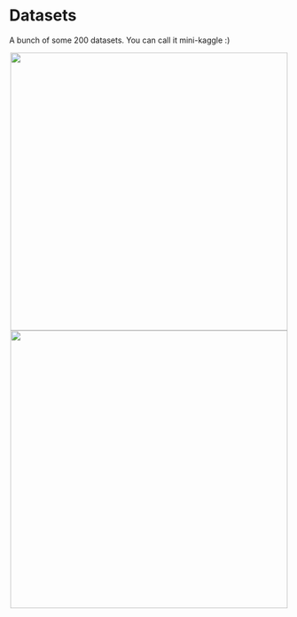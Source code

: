 # Datasets
A bunch of some 200 datasets. You can call it mini-kaggle :)
<div align="center"><span><img height="500" width="500" src="https://upload.wikimedia.org/wikipedia/commons/thumb/6/6d/Data_types_-_en.svg/1200px-Data_types_-_en.svg.png"/>    <img height="500" width="500" src="https://miro.medium.com/max/430/0*rNapZQnyP5EBLYli.png"></span></div>


